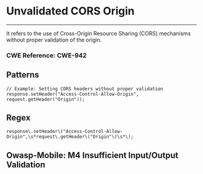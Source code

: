 # Unvalidated CORS Origin

---

It refers to the use of Cross-Origin Resource Sharing (CORS) mechanisms without proper validation of the origin.

### CWE Reference: CWE-942

## Patterns

```
// Example: Setting CORS headers without proper validation
response.setHeader("Access-Control-Allow-Origin", request.getHeader("Origin"));
```

## Regex

```
response\.setHeader\("Access-Control-Allow-Origin",\s*request\.getHeader\("Origin"\)\s*\);
```

## Owasp-Mobile: M4 Insufficient Input/Output Validation
